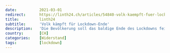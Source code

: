 ```yaml
---
date:          2021-03-01
redirect:      https://linth24.ch/articles/54840-volk-kaempft-fuer-lockdown-ende
title:         linth24
subtitle:      'Volk kämpft für Lockdown-Ende'
description:   'Die Bevölkerung soll das baldige Ende des Lockdowns feiern. Die Organisation freie-kmu.ch organisiert heute 1. März auf den Dorfplätzen von Amden, Weesen, Uznach, Goldingen und Fischmarktplatz Rapperswil um 18 Uhr einen Apéro.'
country:       [CH]
categories:    [Widerstand]
tags:          [lockdown]
---
```


